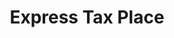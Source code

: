---
title: Express Tax Place
slug: express-tax-place
updated-on: '2024-05-30T13:44:31.749Z'
created-on: '2024-05-30T13:41:46.671Z'
published-on: '2024-05-30T13:54:32.469Z'
f_city-state-2:
- cms/city/bellevue-oh.md
- cms/city/troy-oh.md
- cms/city/findlay-oh.md
- cms/city/delphos-oh.md
f_locations:
- cms/payday-loan/express-tax-place-17200.md
- cms/payday-loan/express-tax-place-17201.md
- cms/payday-loan/express-tax-place-17202.md
- cms/payday-loan/express-tax-place-17203.md
f_states:
- cms/state/ohio.md
layout: '[company].html'
tags: company
---